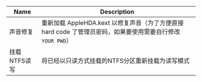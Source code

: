 | Name         | Description                                                  |
| ------------ | ------------------------------------------------------------ |
| 声音修复     | 重新加载 AppleHDA.kext 以修复声音（为了方便直接 hard code 了管理员密码，如果要使用需要自行修改 `YOUR PWD`） |
| 挂载NTFS读写 | 将已经以只读方式挂载的NTFS分区重新挂载为读写模式             |

